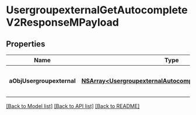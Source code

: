 # UsergroupexternalGetAutocompleteV2ResponseMPayload

## Properties
Name | Type | Description | Notes
------------ | ------------- | ------------- | -------------
**aObjUsergroupexternal** | [**NSArray&lt;UsergroupexternalAutocompleteElementResponse&gt;***](UsergroupexternalAutocompleteElementResponse.md) | An array of Usergroupexternal autocomplete element response. | 

[[Back to Model list]](../README.md#documentation-for-models) [[Back to API list]](../README.md#documentation-for-api-endpoints) [[Back to README]](../README.md)


